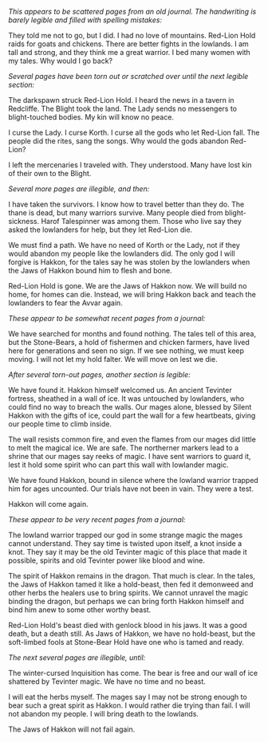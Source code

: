 <i> This appears to be scattered pages from an old journal. The handwriting is barely legible and filled with spelling mistakes: </i>

They told me not to go, but I did. I had no love of mountains. Red-Lion Hold raids for goats and chickens. There are better fights in the lowlands. I am tall and strong, and they think me a great warrior. I bed many women with my tales. Why would I go back?

<i> Several pages have been torn out or scratched over until the next legible section: </i>

The darkspawn struck Red-Lion Hold. I heard the news in a tavern in Redcliffe. The Blight took the land. The Lady sends no messengers to blight-touched bodies. My kin will know no peace.

I curse the Lady. I curse Korth. I curse all the gods who let Red-Lion fall. The people did the rites, sang the songs. Why would the gods abandon Red-Lion?

I left the mercenaries I traveled with. They understood. Many have lost kin of their own to the Blight.

<i> Several more pages are illegible, and then: </i>

I have taken the survivors. I know how to travel better than they do. The thane is dead, but many warriors survive. Many people died from blight-sickness. Harof Talespinner was among them. Those who live say they asked the lowlanders for help, but they let Red-Lion die.

We must find a path. We have no need of Korth or the Lady, not if they would abandon my people like the lowlanders did. The only god I will forgive is Hakkon, for the tales say he was stolen by the lowlanders when the Jaws of Hakkon bound him to flesh and bone.

Red-Lion Hold is gone. We are the Jaws of Hakkon now. We will build no home, for homes can die. Instead, we will bring Hakkon back and teach the lowlanders to fear the Avvar again.

<i> These appear to be somewhat recent pages from a journal: </i>

We have searched for months and found nothing. The tales tell of this area, but the Stone-Bears, a hold of fishermen and chicken farmers, have lived here for generations and seen no sign. If we see nothing, we must keep moving. I will not let my hold falter. We will move on lest we die.

<i> After several torn-out pages, another section is legible: </i>

We have found it. Hakkon himself welcomed us. An ancient Tevinter fortress, sheathed in a wall of ice. It was untouched by lowlanders, who could find no way to breach the walls. Our mages alone, blessed by Silent Hakkon with the gifts of ice, could part the wall for a few heartbeats, giving our people time to climb inside.

The wall resists common fire, and even the flames from our mages did little to melt the magical ice. We are safe. The northerner markers lead to a shrine that our mages say reeks of magic. I have sent warriors to guard it, lest it hold some spirit who can part this wall with lowlander magic.

We have found Hakkon, bound in silence where the lowland warrior trapped him for ages uncounted. Our trials have not been in vain. They were a test.

Hakkon will come again.

<i> These appear to be very recent pages from a journal: </i>

The lowland warrior trapped our god in some strange magic the mages cannot understand. They say time is twisted upon itself, a knot inside a knot. They say it may be the old Tevinter magic of this place that made it possible, spirits and old Tevinter power like blood and wine.

The spirit of Hakkon remains in the dragon. That much is clear. In the tales, the Jaws of Hakkon tamed it like a hold-beast, then fed it demonweed and other herbs the healers use to bring spirits. We cannot unravel the magic binding the dragon, but perhaps we can bring forth Hakkon himself and bind him anew to some other worthy beast.

Red-Lion Hold's beast died with genlock blood in his jaws. It was a good death, but a death still. As Jaws of Hakkon, we have no hold-beast, but the soft-limbed fools at Stone-Bear Hold have one who is tamed and ready.

<i> The next several pages are illegible, until: </i>

The winter-cursed Inquisition has come. The bear is free and our wall of ice shattered by Tevinter magic. We have no time and no beast.

I will eat the herbs myself. The mages say I may not be strong enough to bear such a great spirit as Hakkon. I would rather die trying than fail. I will not abandon my people. I will bring death to the lowlands.

The Jaws of Hakkon will not fail again.
